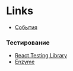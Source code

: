 # Links

- [События](https://ru.reactjs.org/docs/events.html#supported-events)

### Тестирование
- [React Testing Library](https://testing-library.com/docs/react-testing-library/intro)
- [Enzyme](https://airbnb.io/enzyme/)
